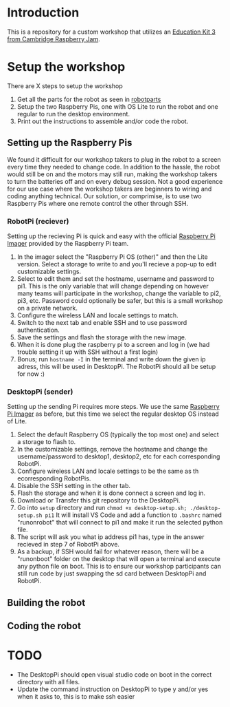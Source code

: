 # Introduction
This is a repository for a custom workshop that utilizes an [Education Kit 3 from Cambridge Raspberry Jam](https://camjam.me/?page_id=1035).

# Setup the workshop
There are X steps to setup the workshop
1. Get all the parts for the robot as seen in [robotparts](robotparts.md) 
2. Setup the two Raspberry Pis, one with OS Lite to run the robot and one regular to run the desktop environment.
3. Print out the instructions to assemble and/or code the robot.

## Setting up the Raspberry Pis
We found it difficult for our workshop takers to plug in the robot to a screen every time they needed to change code. In addition to the hassle, the robot would still be on and the motors may still run, making the workshop takers to turn the batteries off and on every debug session. Not a good experience for our use case where the workshop takers are beginners to wiring and coding anything technical. Our solution, or comprimise, is to use two Raspberry Pis where one remote control the other through SSH.

### RobotPi (reciever)
Setting up the recieving Pi is quick and easy with the official [Raspberry Pi Imager](https://www.raspberrypi.com/software/) provided by the Raspberry Pi team.

1. In the imager select the "Raspberry Pi OS (other)" and then the Lite version. Select a storage to write to and you'll recieve a pop-up to edit customizable settings.  
2. Select to edit them and set the hostname, username and password to pi1. This is the only variable that will change depending on however many teams will participate in the workshop, change the variable to pi2, pi3, etc. Password could optionally be safer, but this is a small workshop on a private network.  
3. Configure the wireless LAN and locale settings to match.  
4. Switch to the next tab and enable SSH and to use password authentication.  
5. Save the settings and flash the storage with the new image.
6. When it is done plug the raspberry pi to a screen and log in (we had trouble setting it up with SSH without a first login)
7. Bonus; run `hostname -I` in the terminal and write down the given ip adress, this will be used in DesktopPi.
The RobotPi should all be setup for now :)

### DesktopPi (sender)
Setting up the sending Pi requires more steps. We use the same [Raspberry Pi Imager](https://www.raspberrypi.com/software/) as before, but this time we select the regular desktop OS instead of Lite.

1. Select the default Raspberry OS (typically the top most one) and select a storage to flash to.
2. In the customizable settings, remove the hostname and change the username/password to desktop1, desktop2, etc for each corresponding RobotPi.
3. Configure wireless LAN and locale settings to be the same as th ecorresponding RobotPis.
4. Disable the SSH setting in the other tab.
5. Flash the storage and when it is done connect a screen and log in.
6. Download or Transfer this git repository to the DesktopPi.
7. Go into `setup` directory and run ```chmod +x desktop-setup.sh; ./desktop-setup.sh pi1``` It will install VS Code and add a function to `.bashrc` named "runonrobot" that will connect to pi1 and make it run the selected python file.
8. The script will ask you what ip address pi1 has, type in the answer recieved in step 7 of RobotPi above.
9. As a backup, if SSH would fail for whatever reason, there will be a "runonboot" folder on the desktop that will open a terminal and execute any python file on boot. This is to ensure our workshop participants can still run code by just swapping the sd card between DesktopPi and RobotPi.

## Building the robot

## Coding the robot


# TODO
- The DesktopPi should open visual studio code on boot in the correct directory with all files.
- Update the command instruction on DesktopPi to type y and/or yes when it asks to, this is to make ssh easier